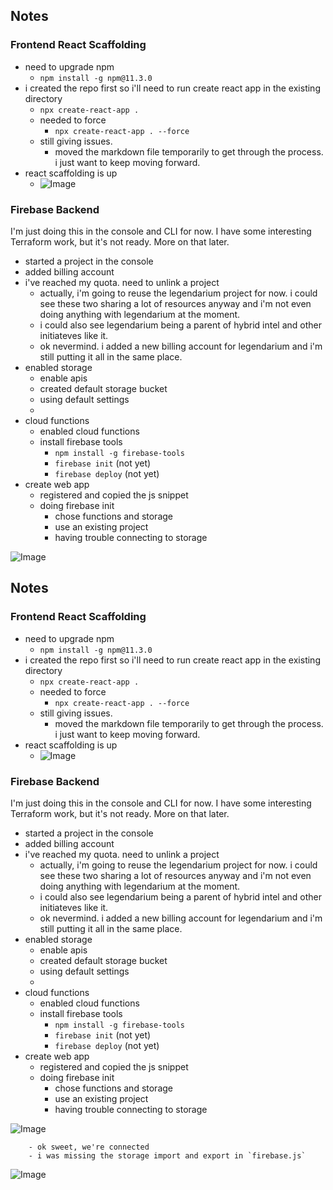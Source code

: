 ## Notes 

### Frontend React Scaffolding
- need to upgrade npm
    - `npm install -g npm@11.3.0`
- i created the repo first so i'll need to run create react app in the existing directory
    - `npx create-react-app .`
    - needed to force
        - `npx create-react-app . --force`
    - still giving issues.
        - moved the markdown file temporarily to get through the process. i just want to keep moving forward.
- react scaffolding is up
    - ![Image](https://github.com/user-attachments/assets/10f68a23-1f4a-4c22-8575-7dac0d3f8ca0)


### Firebase Backend
I'm just doing this in the console and CLI for now. I have some interesting Terraform work, but it's not ready. More on that later.
- started a project in the console
- added billing account
- i've reached my quota. need to unlink a project
    - actually, i'm going to reuse the legendarium project for now. i could see these two sharing a lot of resources anyway and i'm not even doing anything with legendarium at the moment.
    - i could also see legendarium being a parent of hybrid intel and other initiateves like it.
    - ok nevermind. i added a new billing account for legendarium and i'm still putting it all in the same place.
- enabled storage
    - enable apis
    - created default storage bucket
    - using default settings
    - 
- cloud functions
    - enabled cloud functions
    - install firebase tools 
        - `npm install -g firebase-tools`
        - `firebase init` (not yet)
        - `firebase deploy` (not yet)
- create web app
    - registered and copied the js snippet
    - doing firebase init
        - chose functions and storage
        - use an existing project
        - having trouble connecting to storage 

![Image](https://github.com/user-attachments/assets/4e61b885-2e0f-4bac-b018-f1d5ba4b5bfe)

## Notes 

### Frontend React Scaffolding
- need to upgrade npm
    - `npm install -g npm@11.3.0`
- i created the repo first so i'll need to run create react app in the existing directory
    - `npx create-react-app .`
    - needed to force
        - `npx create-react-app . --force`
    - still giving issues.
        - moved the markdown file temporarily to get through the process. i just want to keep moving forward.
- react scaffolding is up
    - ![Image](https://github.com/user-attachments/assets/10f68a23-1f4a-4c22-8575-7dac0d3f8ca0)


### Firebase Backend
I'm just doing this in the console and CLI for now. I have some interesting Terraform work, but it's not ready. More on that later.
- started a project in the console
- added billing account
- i've reached my quota. need to unlink a project
    - actually, i'm going to reuse the legendarium project for now. i could see these two sharing a lot of resources anyway and i'm not even doing anything with legendarium at the moment.
    - i could also see legendarium being a parent of hybrid intel and other initiateves like it.
    - ok nevermind. i added a new billing account for legendarium and i'm still putting it all in the same place.
- enabled storage
    - enable apis
    - created default storage bucket
    - using default settings
    - 
- cloud functions
    - enabled cloud functions
    - install firebase tools 
        - `npm install -g firebase-tools`
        - `firebase init` (not yet)
        - `firebase deploy` (not yet)
- create web app
    - registered and copied the js snippet
    - doing firebase init
        - chose functions and storage
        - use an existing project
        - having trouble connecting to storage 

![Image](https://github.com/user-attachments/assets/4e61b885-2e0f-4bac-b018-f1d5ba4b5bfe)

        - ok sweet, we're connected
        - i was missing the storage import and export in `firebase.js`

![Image](https://github.com/user-attachments/assets/83f760f3-0fe9-44f9-bd9e-a7ddae2306c4)